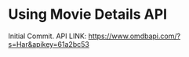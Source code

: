 # Using Movie Details API

Initial Commit.
API LINK: <https://www.omdbapi.com/?s=Har&apikey=61a2bc53>

